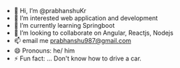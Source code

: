 - 👋 Hi, I’m @prabhanshuKr
- 👀 I’m interested web application and development 
- 🌱 I’m currently learning Springboot 
- 💞️ I’m looking to collaborate on Angular, Reactjs, Nodejs
- 📫 email me prabhanshu987@gmail.com
- 😄 Pronouns: he/ him
- ⚡ Fun fact: ... Don't know how to drive a car.

<!---
prabhanshu987/prabhanshu987 is a ✨ special ✨ repository because its `README.md` (this file) appears on your GitHub profile.
You can click the Preview link to take a look at your changes.
--->
